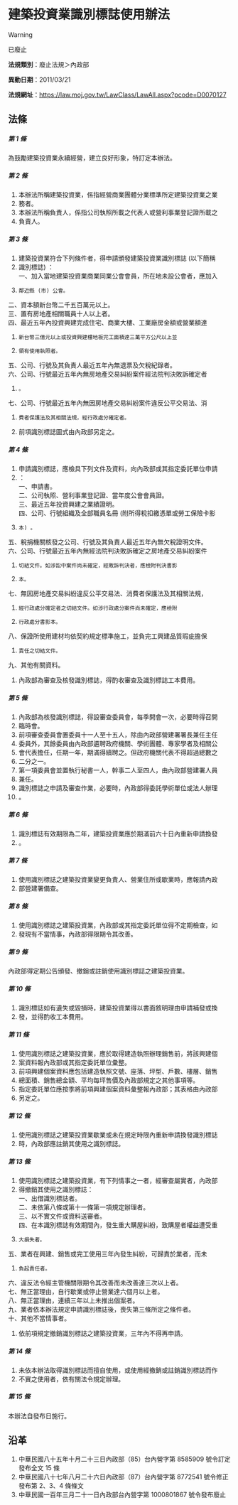 # 建築投資業識別標誌使用辦法


> [!WARNING]
> 已廢止


**法規類別**：廢止法規＞內政部

**異動日期**：2011/03/21  

**法規網址**：https://law.moj.gov.tw/LawClass/LawAll.aspx?pcode=D0070127



## 法條
##### 第 1 條
為鼓勵建築投資業永續經營，建立良好形象，特訂定本辦法。

##### 第 2 條
1. 本辦法所稱建築投資業，係指經營商業團體分業標準所定建築投資業之業
1. 務者。
1. 本辦法所稱負責人，係指公司執照所載之代表人或營利事業登記證所載之
1. 負責人。

##### 第 3 條
1. 建築投資業符合下列條件者，得申請頒發建築投資業識別標誌 (以下簡稱
1. 識別標誌) ：  
一、加入當地建築投資業商業同業公會會員，所在地未設公會者，應加入
1.     鄰近縣 (市) 公會。  
二、資本額新台幣二千五百萬元以上。  
三、置有房地產相關職員十人以上者。  
四、最近五年內投資興建完成住宅、商業大樓、工業廠房金額或營業額達
1.     新台幣三億元以上或投資興建樓地板完工面積達三萬平方公尺以上並
1.     領有使用執照者。  
五、公司、行號及其負責人最近五年內無退票及欠稅紀錄者。  
六、公司、行號最近五年內無房地產交易糾紛案件經法院判決敗訴確定者
1.     。  
七、公司、行號最近五年內無因房地產交易糾紛案件違反公平交易法、消
1.     費者保護法及其相關法規，經行政處分確定者。
1. 前項識別標誌圖式由內政部另定之。

##### 第 4 條
1. 申請識別標誌，應檢具下列文件及資料，向內政部或其指定委託單位申請
1. ：  
一、申請書。  
二、公司執照、營利事業登記證、當年度公會會員證。  
三、最近五年投資興建之業績證明。  
四、公司、行號組織及全部職員名冊 (附所得稅扣繳憑單或勞工保險卡影
1.     本) 。  
五、稅捐機關核發之公司、行號及其負責人最近五年內無欠稅證明文件。  
六、公司、行號最近五年內無經法院判決敗訴確定之房地產交易糾紛案件
1.     切結文件。如涉訟中案件尚未確定，經敗訴判決者，應檢附判決書影
1.     本。  
七、無因房地產交易糾紛違反公平交易法、消費者保護法及其相關法規，
1.     經行政處分確定者之切結文件。如涉行政處分案件尚未確定，應檢附
1.     行政處分書影本。  
八、保證所使用建材均依契約規定標準施工，並負完工興建品質瑕疵擔保
1.     責任之切結文件。  
九、其他有關資料。
1. 內政部為審查及核發識別標誌，得酌收審查及識別標誌工本費用。

##### 第 5 條
1. 內政部為核發識別標誌，得設審查委員會，每季開會一次，必要時得召開
1. 臨時會。
1. 前項審查委員會置委員十一人至十五人，除由內政部營建署署長兼任主任
1. 委員外，其餘委員由內政部遴聘政府機關、學術團體、專家學者及相關公
1. 會代表擔任，任期一年，期滿得續聘之。但政府機關代表不得超過總數之
1. 二分之一。
1. 第一項委員會並置執行秘書一人，幹事二人至四人，由內政部營建署人員
1. 兼任。
1. 識別標誌之申請及審查作業，必要時，內政部得委託學術單位或法人辦理
1. 。

##### 第 6 條
1. 識別標誌有效期限為二年，建築投資業應於期滿前六十日內重新申請換發
1. 。

##### 第 7 條
1. 使用識別標誌之建築投資業變更負責人、營業住所或歇業時，應報請內政
1. 部營建署備查。

##### 第 8 條
1. 使用識別標誌之建築投資業，內政部或其指定委託單位得不定期檢查，如
1. 發現有不當情事，內政部得限期令其改善。

##### 第 9 條
內政部得定期公告頒發、撤銷或註銷使用識別標誌之建築投資業。

##### 第 10 條
1. 識別標誌如有遺失或毀損時，建築投資業得以書面敘明理由申請補發或換
1. 發，並得酌收工本費用。

##### 第 11 條
1. 使用識別標誌之建築投資業，應於取得建造執照辦理銷售前，將該興建個
1. 案資料報內政部或其指定委託單位彙整。
1. 前項興建個案資料應包括建造執照文號、座落、坪型、戶數、樓層、銷售
1. 總面積、銷售總金額、平均每坪售價及內政部規定之其他事項等。
1. 指定委託單位應按季將前項興建個案資料彙整報內政部；其表格由內政部
1. 另定之。

##### 第 12 條
1. 使用識別標誌之建築投資業歇業或未在規定時限內重新申請換發識別標誌
1. 時，內政部應註銷其使用之識別標誌。

##### 第 13 條
1. 使用識別標誌之建築投資業，有下列情事之一者，經審查屬實者，內政部
1. 得撤銷其使用之識別標誌：  
一、出借識別標誌者。  
二、未依第八條或第十一條第一項規定辦理者。  
三、以不實文件或資料送審者。  
四、在本識別標誌有效期間內，發生重大購屋糾紛，致購屋者權益遭受重
1.     大損失者。  
五、業者在興建、銷售或完工使用三年內發生糾紛，可歸責於業者，而未
1.     負起責任者。  
六、違反法令經主管機關限期令其改善而未改善達三次以上者。  
七、無正當理由，自行歇業或停止營業達六個月以上者。  
八、無正當理由，連續三年以上未推出個案者。  
九、業者依本辦法規定申請識別標誌後，喪失第三條所定之條件者。  
十、其他不當情事者。
1. 依前項規定撤銷識別標誌之建築投資業，三年內不得再申請。

##### 第 14 條
1. 未依本辦法取得識別標誌而擅自使用，或使用經撤銷或註銷識別標誌而作
1. 不實之使用者，依有關法令規定辦理。

##### 第 15 條
本辦法自發布日施行。

## 沿革
1. 中華民國八十五年十月二十三日內政部（85）台內營字第 8585909  號令訂定發布全文 15 條
1. 中華民國八十七年八月二十六日內政部（87）台內營字第 8772541  號令修正發布第 2、3、4  條條文
1. 中華民國一百年三月二十一日內政部台內營字第 1000801867 號令發布廢止
